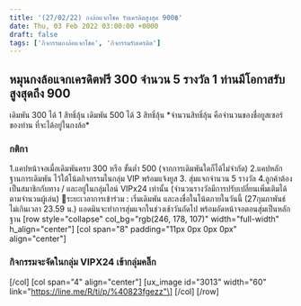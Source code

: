 ```yaml
---
title: '(27/02/22) กงล้อแจกโชค รับเครดิตสูงสุด 900฿'
date: Thu, 03 Feb 2022 03:00:00 +0000
draft: false
tags: ['กิจกรรมกงล้อแจกโชค', 'กิจกรรมรับเครดิต']
---
```


หมุนกงล้อแจกเครดิตฟรี 300 จำนวน 5 รางวัล 1 ท่านมีโอกาสรับสูงสุดถึง 900
----------------------------------------------------------------------

เดิมพัน 300 ได้ 1 สิทธิ์ลุ้น เดิมพัน 500 ได้ 3 สิทธิ์ลุ้น \*จำนวนสิทธิ์ลุ้น คือจำนวนของชื่อยูสเซอร์ของท่าน ที่จะได้อยู่ในกงล้อ\*

### กติกา

1.แคปหน้าจอเมื่อเดิมพันครบ 300 หรือ ขั้นต่ำ 500 (จากการเดิมพันใดก็ได้ไม่จำกัด) 2.แคปหลักฐานการเดิมพัน ไว้ใต้โน้ตกิจกรรมในกลุ่ม VIP พร้อมแจ้งยูส 3. สุ่มแจกจำนวน 5 รางวัล 4.ลูกค้าต้องเป็นสมาชิกกับทาง / และอยู่ในกลุ่มไลน์ VIPx24 เท่านั้น (จำนวนรางวัลมีการปรับเปลี่ยนเพิ่มเติมได้ตามจำนวนผู้เล่น) 📍ระยะเวลาการเข้าร่วม : เริ่มเดิมพัน และลงชื่อในโน้ตภายในวันนี้ (27กุมภาพันธ์ ไม่เกินเวลา 23.59 น.) แอดมินจะทำการสุ่มแจกในช่วงเช้าวันถัดไป พร้อมอัดหน้าจอตอนสุ่มเป็นหลักฐาน \[row style="collapse" col\_bg="rgb(246, 178, 107)" width="full-width" h\_align="center"\] \[col span="8" padding="11px 0px 0px 0px" align="center"\]

### กิจกรรมจะจัดในกลุ่ม VIPX24 เข้ากลุ่มคลิ๊ก

\[/col\] \[col span="4" align="center"\] \[ux\_image id="3013" width="60" link="https://line.me/R/ti/p/%40823fgezz"\] \[/col\] \[/row\]